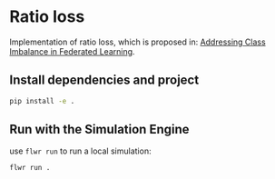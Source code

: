 # Ratio loss


Implementation of ratio loss, which is proposed in: [Addressing Class Imbalance in Federated Learning](https://ojs.aaai.org/index.php/AAAI/article/view/17219).

## Install dependencies and project

```bash
pip install -e .
```

## Run with the Simulation Engine

use `flwr run` to run a local simulation:

```bash
flwr run .
```

